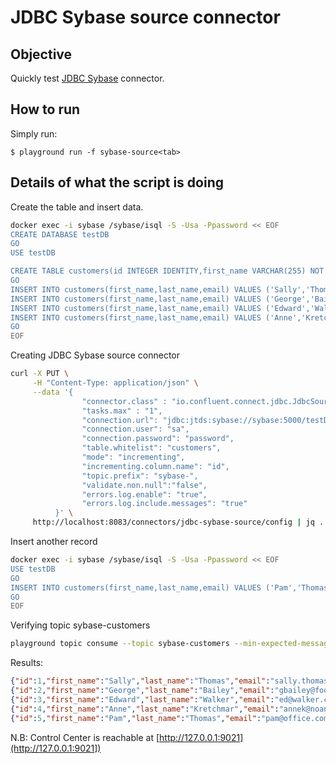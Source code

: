 # JDBC Sybase source connector

## Objective

Quickly test [JDBC Sybase](https://docs.confluent.io/current/connect/kafka-connect-jdbc/source-connector/index.html#kconnect-long-jdbc-source-connector) connector.


## How to run

Simply run:

```
$ playground run -f sybase-source<tab>
```

## Details of what the script is doing

Create the table and insert data.

```bash
docker exec -i sybase /sybase/isql -S -Usa -Ppassword << EOF
CREATE DATABASE testDB
GO
USE testDB

CREATE TABLE customers(id INTEGER IDENTITY,first_name VARCHAR(255) NOT NULL,last_name VARCHAR(255) NOT NULL,email VARCHAR(255) NOT NULL,primary key( id ))
GO
INSERT INTO customers(first_name,last_name,email) VALUES ('Sally','Thomas','sally.thomas@acme.com')
INSERT INTO customers(first_name,last_name,email) VALUES ('George','Bailey','gbailey@foobar.com')
INSERT INTO customers(first_name,last_name,email) VALUES ('Edward','Walker','ed@walker.com')
INSERT INTO customers(first_name,last_name,email) VALUES ('Anne','Kretchmar','annek@noanswer.org')
GO
EOF
```

Creating JDBC Sybase source connector

```bash
curl -X PUT \
     -H "Content-Type: application/json" \
     --data '{
                "connector.class" : "io.confluent.connect.jdbc.JdbcSourceConnector",
                "tasks.max" : "1",
                "connection.url": "jdbc:jtds:sybase://sybase:5000/testDB",
                "connection.user": "sa",
                "connection.password": "password",
                "table.whitelist": "customers",
                "mode": "incrementing",
                "incrementing.column.name": "id",
                "topic.prefix": "sybase-",
                "validate.non.null":"false",
                "errors.log.enable": "true",
                "errors.log.include.messages": "true"
          }' \
     http://localhost:8083/connectors/jdbc-sybase-source/config | jq .
```

Insert another record

```bash
docker exec -i sybase /sybase/isql -S -Usa -Ppassword << EOF
USE testDB
GO
INSERT INTO customers(first_name,last_name,email) VALUES ('Pam','Thomas','pam@office.com')
GO
EOF
```

Verifying topic sybase-customers

```bash
playground topic consume --topic sybase-customers --min-expected-messages 5 --timeout 60
```

Results:

```json
{"id":1,"first_name":"Sally","last_name":"Thomas","email":"sally.thomas@acme.com"}
{"id":2,"first_name":"George","last_name":"Bailey","email":"gbailey@foobar.com"}
{"id":3,"first_name":"Edward","last_name":"Walker","email":"ed@walker.com"}
{"id":4,"first_name":"Anne","last_name":"Kretchmar","email":"annek@noanswer.org"}
{"id":5,"first_name":"Pam","last_name":"Thomas","email":"pam@office.com"}
```

N.B: Control Center is reachable at [http://127.0.0.1:9021](http://127.0.0.1:9021])
